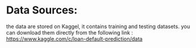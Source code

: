 
# Data Sources:
the data are stored on Kaggel, it contains training and testing datasets. 
you can download them directly from the following link : https://www.kaggle.com/c/loan-default-prediction/data
